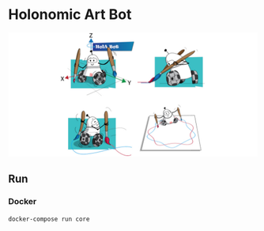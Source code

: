 # Holonomic Art Bot

![title image](./docs/hb.jpg)

## Run

### Docker
```
docker-compose run core
```
